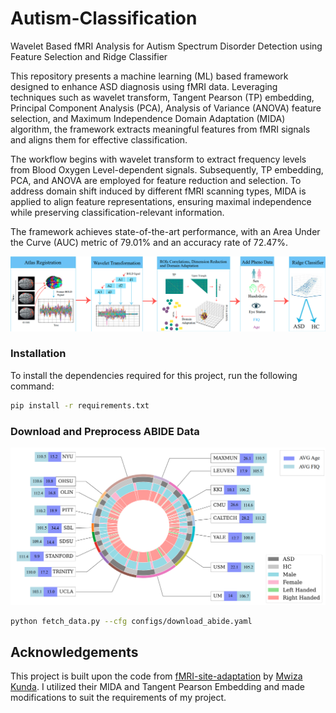 # Autism-Classification
Wavelet Based fMRI Analysis for Autism Spectrum Disorder Detection using Feature Selection and Ridge Classifier

This repository presents a machine learning (ML) based framework designed to enhance ASD diagnosis using fMRI data. Leveraging techniques such as wavelet transform, Tangent Pearson (TP) embedding, Principal Component Analysis (PCA), Analysis of Variance (ANOVA) feature selection, and Maximum Independence Domain Adaptation (MIDA) algorithm, the framework extracts meaningful features from fMRI signals and aligns them for effective classification.

The workflow begins with wavelet transform to extract frequency levels from Blood Oxygen Level-dependent signals. Subsequently, TP embedding, PCA, and ANOVA are employed for feature reduction and selection. To address domain shift induced by different fMRI scanning types, MIDA is applied to align feature representations, ensuring maximal independence while preserving classification-relevant information.

The framework achieves state-of-the-art performance, with an Area Under the Curve (AUC) metric of 79.01% and an accuracy rate of 72.47%.

![Ovaral Pipeline](pipeline.png)

### Installation

To install the dependencies required for this project, run the following command:

```bash
pip install -r requirements.txt
```
### Download and Preprocess ABIDE Data 
![ABIDE Distribution](abide_distribution.png)

```bash
python fetch_data.py --cfg configs/download_abide.yaml
```

## Acknowledgements

This project is built upon the code from [
fMRI-site-adaptation]() by [Mwiza Kunda]([link_to_original_author](https://github.com/kundaMwiza/fMRI-site-adaptation)). I utilized their MIDA and Tangent Pearson Embedding and made modifications to suit the requirements of my project.

